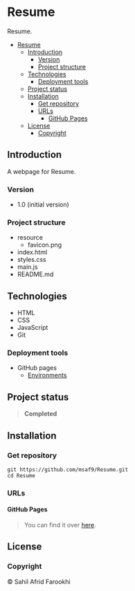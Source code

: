 # Resume
Resume.

- [Resume](#resume)
  - [Introduction](#introduction)
    - [Version](#version)
    - [Project structure](#project-structure)
  - [Technologies](#technologies)
    - [Deployment tools](#deployment-tools)
  - [Project status](#project-status)
  - [Installation](#installation)
    - [Get repository](#get-repository)
    - [URLs](#urls)
      - [GitHub Pages](#github-pages)
  - [License](#license)
    - [Copyright](#copyright)

## Introduction
A webpage for Resume.

### Version 
- 1.0 (initial version)

### Project structure
  - resource
      - favicon.png
  - index.html
  - styles.css
  - main.js
  - README.md

## Technologies
- HTML
- CSS
- JavaScript
- Git

### Deployment tools
- GitHub pages
  - [Environments](https://msaf9.github.io/Resume/)

## Project status
> **Completed**

## Installation
### Get repository
```git
git https://github.com/msaf9/Resume.git
cd Resume
```

### URLs
#### GitHub Pages
> You can find it over [here](https://msaf9.github.io/Resume/ "CV").

## License
### Copyright
© Sahil Afrid Farookhi
